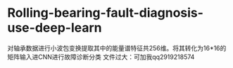 # Rolling-bearing-fault-diagnosis-use-deep-learn
对轴承数据进行小波包变换提取其中的能量谱特征共256维。将其转化为16*16的矩阵输入进CNN进行故障诊断分类
文件过大：可加我qq2919218574
